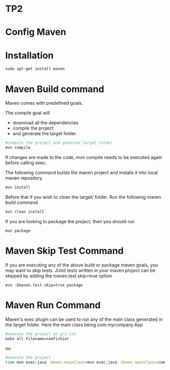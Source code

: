TP2
============


# Config Maven

# Installation

```
sudo apt-get install maven
```

Maven Build command
=======
Maven comes with predefined goals.

The compile goal will

* download all the dependencies
* compile the project
* and generate the target folder.

```sh
#compile the project and generate target folder
mvn compile
```
If changes are made to the code, mvn compile needs to be executed again before calling exec.



The following command builds the maven project and installs it into local maven repository.

```sh
mvn install
```

Before that if you wish to clean the target/ folder. Run the following maven build command

```sh
mvn clean install
```
If you are looking to package the project, then you should run
```
mvn package
```

Maven Skip Test Command
=======
If you are executing any of the above build or package maven goals, you may want to skip tests. JUnit tests written in your maven project can be skipped by adding the maven.test.skip=true option

```
mvn -Dmaven.test.skip=true package
```

Maven Run Command
=======
Maven's exec plugin can be used to run any of the main class generated in the target folder. Here the main class being com.mycompany.App

```sh
#execute the project on gr1.txt
make all filename=nomfichier
```

ou

```sh
#execute the project
time mvn exec:java -Dexec.mainClass=mvn exec:java -Dexec.mainClass=com.gri.tp2.Main -Dexec.args="filename [nodes i...n]"
```